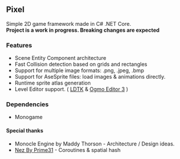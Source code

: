 ## Pixel
Simple 2D game framework made in C# .NET Core.  
**Project is a work in progress. Breaking changes are expected**

### Features
* Scene Entity Component architecture
* Fast Collision detection based on grids and rectangles
* Support for multiple image formats: .png, .jpeg, .bmp
* Support for AseSprite files: load images & animations directly.
* Runtime sprite atlas generation
* Level Editor support. ( [LDTK](https://ldtk.io/) & [Ogmo Editor 3](https://ogmo-editor-3.github.io/) )

### Dependencies
* Monogame

#### Special thanks

*  Monocle Engine by Maddy Thorson - Architecture / Design ideas.
* [Nez By Prime31](https://github.com/prime31/Nez)  - Coroutines & spatial hash

